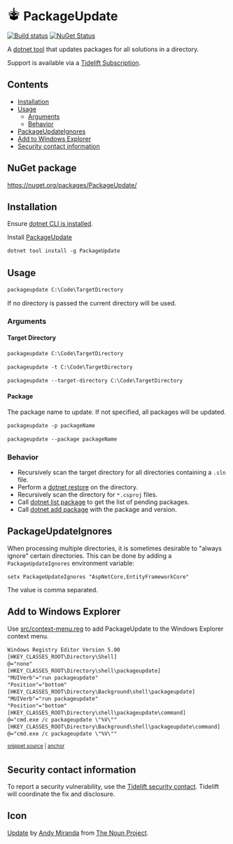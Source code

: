 <!--
GENERATED FILE - DO NOT EDIT
This file was generated by [MarkdownSnippets](https://github.com/SimonCropp/MarkdownSnippets).
Source File: /readme.source.md
To change this file edit the source file and then run MarkdownSnippets.
-->

# <img src="/src/icon.png" height="30px"> PackageUpdate

[![Build status](https://ci.appveyor.com/api/projects/status/sq3dnh0uyl7sf9uv/branch/master?svg=true)](https://ci.appveyor.com/project/SimonCropp/PackageUpdate)
[![NuGet Status](https://img.shields.io/nuget/v/PackageUpdate.svg)](https://www.nuget.org/packages/PackageUpdate/)

A [dotnet tool](https://docs.microsoft.com/en-us/dotnet/core/tools/global-tools) that updates packages for all solutions in a directory.

Support is available via a [Tidelift Subscription](https://tidelift.com/subscription/pkg/nuget-packageupdate?utm_source=nuget-packageupdate&utm_medium=referral&utm_campaign=enterprise).

<!-- toc -->
## Contents

  * [Installation](#installation)
  * [Usage](#usage)
    * [Arguments](#arguments)
    * [Behavior](#behavior)
  * [PackageUpdateIgnores](#packageupdateignores)
  * [Add to Windows Explorer](#add-to-windows-explorer)
  * [Security contact information](#security-contact-information)<!-- endToc -->


## NuGet package

https://nuget.org/packages/PackageUpdate/


## Installation

Ensure [dotnet CLI is installed](https://docs.microsoft.com/en-us/dotnet/core/tools/).

Install [PackageUpdate](https://nuget.org/packages/PackageUpdate/)

```ps
dotnet tool install -g PackageUpdate
```


## Usage

```ps
packageupdate C:\Code\TargetDirectory
```

If no directory is passed the current directory will be used.


### Arguments


#### Target Directory

```ps
packageupdate C:\Code\TargetDirectory
```

```ps
packageupdate -t C:\Code\TargetDirectory
```

```ps
packageupdate --target-directory C:\Code\TargetDirectory
```


#### Package

The package name to update. If not specified, all packages will be updated.

```ps
packageupdate -p packageName
```

```ps
packageupdate --package packageName
```


### Behavior

 * Recursively scan the target directory for all directories containing a `.sln` file.
 * Perform a [dotnet restore](https://docs.microsoft.com/en-us/dotnet/core/tools/dotnet-restore) on the directory.
 * Recursively scan the directory for `*.csproj` files.
 * Call [dotnet list package](https://docs.microsoft.com/en-us/dotnet/core/tools/dotnet-list-package) to get the list of pending packages.
 * Call [dotnet add package](https://docs.microsoft.com/en-us/dotnet/core/tools/dotnet-add-package) with the package and version.


## PackageUpdateIgnores

When processing multiple directories, it is sometimes desirable to "always ignore" certain directories. This can be done by adding a `PackageUpdateIgnores` environment variable:

```
setx PackageUpdateIgnores "AspNetCore,EntityFrameworkCore"
```

The value is comma separated.


## Add to Windows Explorer

Use [src/context-menu.reg](context-menu.reg) to add PackageUpdate to the Windows Explorer context menu.

<!-- snippet: context-menu.reg -->
<a id='6f2377f6'></a>
```reg
Windows Registry Editor Version 5.00
[HKEY_CLASSES_ROOT\Directory\Shell]
@="none"
[HKEY_CLASSES_ROOT\Directory\shell\packageupdate]
"MUIVerb"="run packageupdate"
"Position"="bottom"
[HKEY_CLASSES_ROOT\Directory\Background\shell\packageupdate]
"MUIVerb"="run packageupdate"
"Position"="bottom"
[HKEY_CLASSES_ROOT\Directory\shell\packageupdate\command]
@="cmd.exe /c packageupdate \"%V\""
[HKEY_CLASSES_ROOT\Directory\Background\shell\packageupdate\command]
@="cmd.exe /c packageupdate \"%V\""
```
<sup><a href='/src/context-menu.reg#L1-L13' title='Snippet source file'>snippet source</a> | <a href='#6f2377f6' title='Start of snippet'>anchor</a></sup>
<!-- endSnippet -->


## Security contact information

To report a security vulnerability, use the [Tidelift security contact](https://tidelift.com/security). Tidelift will coordinate the fix and disclosure.


## Icon

[Update](https://thenounproject.com/search/?q=update&i=2060555) by [Andy Miranda](https://thenounproject.com/andylontuan88) from [The Noun Project](https://thenounproject.com/).
